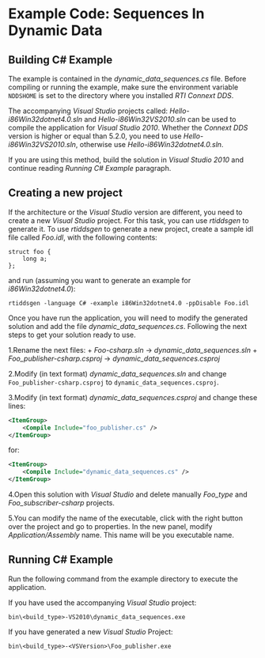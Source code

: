 # Example Code: Sequences In Dynamic Data

## Building C# Example
The example is contained in the *dynamic_data_sequences.cs* file.
Before compiling or running the example, make sure the environment variable
`NDDSHOME` is set to the directory where you installed *RTI Connext DDS*.

The accompanying *Visual Studio* projects called: *Hello-i86Win32dotnet4.0.sln* and *Hello-i86Win32VS2010.sln* can be used to compile the application for
*Visual Studio 2010*. Whether the *Connext DDS* version is higher or equal than
5.2.0, you need to use *Hello-i86Win32VS2010.sln*, otherwise use
*Hello-i86Win32dotnet4.0.sln*.

If you are using this method, build the solution in *Visual Studio 2010* and
continue reading *Running C# Example* paragraph.

## Creating a new project
If the architecture or the *Visual Studio* version are different, you need to
create a new *Visual Studio* project. For this task, you can use *rtiddsgen* to
generate it. To use *rtiddsgen* to generate a new project, create a sample idl
file called *Foo.idl*, with the following contents:
```
struct foo {
    long a;
};
```

and run (assuming you want to generate an example for *i86Win32dotnet4.0*):
```
rtiddsgen -language C# -example i86Win32dotnet4.0 -ppDisable Foo.idl
```

Once you have run the application, you will need to modify the generated
solution and add the file *dynamic_data_sequences.cs*. Following the next
steps to get your solution ready to use.

1.Rename the next files:
    + *Foo-csharp.sln* -> *dynamic_data_sequences.sln*
    + *Foo_publisher-csharp.csproj* -> *dynamic_data_sequences.csproj*

2.Modify (in text format) *dynamic_data_sequences.sln* and change
   `Foo_publisher-csharp.csproj` to `dynamic_data_sequences.csproj`.

3.Modify (in text format) *dynamic_data_sequences.csproj* and change
   these lines:
```xml
<ItemGroup>
    <Compile Include="foo_publisher.cs" />
</ItemGroup>
```
for:
```xml
<ItemGroup>
    <Compile Include="dynamic_data_sequences.cs" />
</ItemGroup>
```

4.Open this solution with *Visual Studio* and delete manually *Foo_type* and
   *Foo_subscriber-csharp* projects.

5.You can modify the name of the executable, click with the right button over
   the project and go to properties. In the new panel, modify
   *Application/Assembly* name. This name will be you executable name.

## Running C# Example
Run the following command from the example directory to execute the application.

If you have used the accompanying *Visual Studio* project:
```
bin\<build_type>-VS2010\dynamic_data_sequences.exe
```

If you have generated a new *Visual Studio* Project:
```
bin\<build_type>-<VSVersion>\Foo_publisher.exe
```

